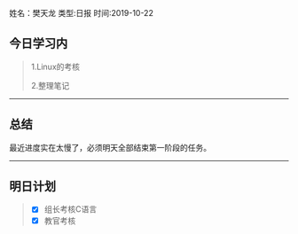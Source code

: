 姓名：樊天龙
类型:日报
时间:2019-10-22

## 今日学习内 ##
>1.Linux的考核
>
>2.整理笔记
* * *
## 总结 ##
最近进度实在太慢了，必须明天全部结束第一阶段的任务。		

* * *
## 明日计划 ##
> - [x]  组长考核C语言
> - [x]  教官考核
